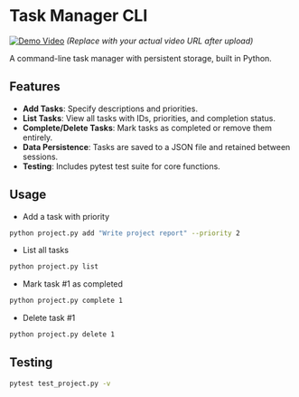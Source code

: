 # Task Manager CLI

[![Demo Video](https://img.shields.io/badge/View-Demo_Video-blue)](https://your-video-url-here.com)
*(Replace with your actual video URL after upload)*

A command-line task manager with persistent storage, built in Python.

## Features

- **Add Tasks**: Specify descriptions and priorities.
- **List Tasks**: View all tasks with IDs, priorities, and completion status.
- **Complete/Delete Tasks**: Mark tasks as completed or remove them entirely.
- **Data Persistence**: Tasks are saved to a JSON file and retained between sessions.
- **Testing**: Includes pytest test suite for core functions.

## Usage

* Add a task with priority
```bash
python project.py add "Write project report" --priority 2
```
* List all tasks
```bash
python project.py list
```
* Mark task #1 as completed
```bash
python project.py complete 1
```
* Delete task #1
```bash
python project.py delete 1
```

## Testing
```bash
pytest test_project.py -v
```
